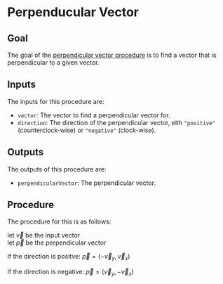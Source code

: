 # Perpenducular Vector

## Goal

The goal of the [perpendicular vector procedure](../../src/procedures/derived/perpendicularVector.ts) is to find a vector that is perpendicular to a given vector.

## Inputs

The inputs for this procedure are:

- `vector`: The vector to find a perpendicular vector for.
- `direction`: The direction of the perpendicular vector, eith `"positive"` (counterclock-wise) or `"negative"` (clock-wise).

## Outputs

The outputs of this procedure are:

- `perpendicularVector`: The perpendicular vector.

## Procedure

The procedure for this is as follows:

$\text{let } \vec{v} \text{ be the input vector}$  
$\text{let } \vec{p} \text{ be the perpendicular vector}$

$\text{If the direction is positve:}$
$\vec{p} = (-\vec{v}_y, \vec{v}_x)$

$\text{If the direction is negative:}$
$\vec{p} = (\vec{v}_y, -\vec{v}_x)$
